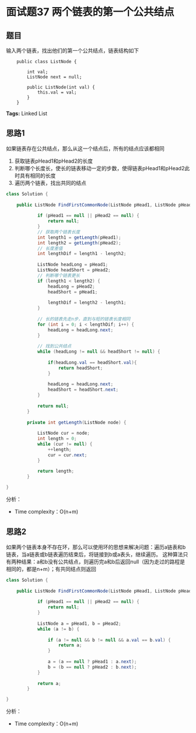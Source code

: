 # 面试题37 两个链表的第一个公共结点

## 题目

输入两个链表，找出他们的第一个公共结点，链表结构如下
```
	public class ListNode {

    	int val;
    	ListNode next = null;

    	public ListNode(int val) {
        	this.val = val;
    	}
	}
```

**Tags:** Linked List

## 思路1 
如果链表存在公共结点，那么从这一个结点后，所有的结点应该都相同
1. 获取链表pHead1和pHead2的长度
2. 判断哪个长度长，使长的链表移动一定的步数，使得链表pHead1和pHead2此时具有相同的长度
3. 遍历两个链表，找出共同的结点

```java
class Solution { 
  
 	public ListNode FindFirstCommonNode(ListNode pHead1, ListNode pHead2) {
    
            if (pHead1 == null || pHead2 == null) {
                return null;
            }
            // 获取两个链表长度
            int length1 = getLength(pHead1);
            int length2 = getLength(pHead2);
            // 长度差值
            int lengthDif = length1 - length2;
    
            ListNode headLong = pHead1;
            ListNode headShort = pHead2;
            // 判断哪个链表更长
            if (length1 < length2) {
                headLong = pHead2;
                headShort = pHead1;
    
                lengthDif = length2 - length1;
            }
    
            // 长的链表先走n步，直到与短的链表长度相同
            for (int i = 0; i < lengthDif; i++) {
                headLong = headLong.next;
            }
    
            // 找到公共结点
            while (headLong != null && headShort != null) {
    
                if(headLong.val == headShort.val){
                    return headShort;
                }
    
                headLong = headLong.next;
                headShort = headShort.next;
            }
    
            return null;
        }
    
        private int getLength(ListNode node) {
    
            ListNode cur = node;
            int length = 0;
            while (cur != null) {
                ++length;
                cur = cur.next;
            }
    
            return length;
        }

}
```
分析：

- Time complexity：O(n+m)

## 思路2 
如果两个链表本身不存在环，那么可以使用环的思想来解决问题：遍历a链表和b链表，当a链表或b链表遍历结束后，将链接到b或a表头，继续遍历。
这种算法只有两种结果：a和b没有公共结点，则遍历完a和b后返回null（因为走过的路程是相同的，都是n+m）；有共同结点则返回

```java
class Solution { 
  
 	public ListNode FindFirstCommonNode(ListNode pHead1, ListNode pHead2) {
    
            if (pHead1 == null || pHead2 == null) {
                return null;
            }
    
            ListNode a = pHead1, b = pHead2;
            while (a != b) {
    
                if (a != null && b != null && a.val == b.val) {
                    return a;
                }
    
                a = (a == null ? pHead1 : a.next);
                b = (b == null ? pHead2 : b.next);
            }
    
            return a;
        }

}
```
分析：

- Time complexity：O(n+m)
